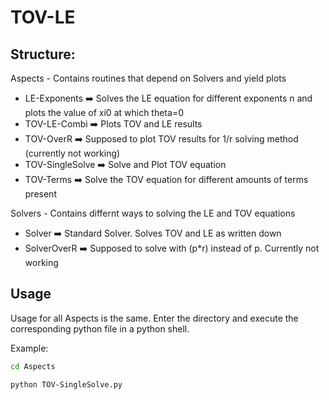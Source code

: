 # TOV-LE

## Structure:

Aspects - Contains routines that depend on Solvers and yield plots

- LE-Exponents		:arrow_right:	Solves the LE equation for different exponents n and plots the value of xi0 at which theta=0
- TOV-LE-Combi		:arrow_right:	Plots TOV and LE results
- TOV-OverR		:arrow_right: 	Supposed to plot TOV results for 1/r solving method (currently not working)
- TOV-SingleSolve	:arrow_right:	Solve and Plot TOV equation
- TOV-Terms		:arrow_right:	Solve the TOV equation for different amounts of terms present

Solvers - Contains differnt ways to solving the LE and TOV equations

- Solver  		:arrow_right:	Standard Solver. Solves TOV and LE as written down
- SolverOverR  		:arrow_right:	Supposed to solve with (p*r) instead of p. Currently not working

## Usage

Usage for all Aspects is the same. Enter the directory and execute the corresponding python file in a python shell.

Example:

```bash
cd Aspects

python TOV-SingleSolve.py
```
